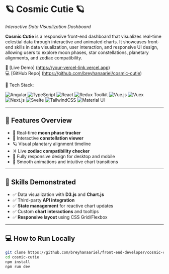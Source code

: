 # 🪐 Cosmic Cutie 🪐
*Interactive Data Visualization Dashboard*

**Cosmic Cutie** is a responsive front-end dashboard that visualizes real-time celestial data through interactive and animated charts. It showcases front-end skills in data visualization, user interaction, and responsive UI design, allowing users to explore moon phases, star constellations, planetary alignments, and zodiac compatibility.

🔗 [Live Demo] (https://your-vercel-link.vercel.app)  
💻 [GitHub Repo] (https://github.com/breyhanaariel/cosmic-cutie)

🚀 Tech Stack: 

![Angular](https://img.shields.io/badge/Angular-DD0031?logo=angular&logoColor=white) ![TypeScript](https://img.shields.io/badge/TypeScript-3178C6?logo=typescript&logoColor=white) ![React](https://img.shields.io/badge/React-61DAFB?logo=react&logoColor=black) ![Redux Toolkit](https://img.shields.io/badge/Redux%20Toolkit-764ABC?logo=redux&logoColor=white) ![Vue.js](https://img.shields.io/badge/Vue.js-42B883?logo=vue.js&logoColor=white) ![Vuex](https://img.shields.io/badge/Vuex-35495E?logo=vue.js&logoColor=white) ![Next.js](https://img.shields.io/badge/Next.js-000000?logo=next.js&logoColor=white) ![Svelte](https://img.shields.io/badge/Svelte-FF3E00?logo=svelte&logoColor=white) ![TailwindCSS](https://img.shields.io/badge/TailwindCSS-06B6D4?logo=tailwindcss&logoColor=white) ![Material UI](https://img.shields.io/badge/Material%20UI-007FFF?logo=mui&logoColor=white)

---

## 🔧 Features Overview

- 🌙 Real-time **moon phase tracker**
- 🌌 Interactive **constellation viewer**
- 🪐 Visual planetary alignment timeline
- ♓ Live **zodiac compatibility checker**
- 📱 Fully responsive design for desktop and mobile
- 🎨 Smooth animations and intuitive chart transitions

---

## 🎯 Skills Demonstrated

- ✅ Data visualization with **D3.js** and **Chart.js**
- ✅ Third-party **API integration**
- ✅ **State management** for reactive chart updates
- ✅ Custom **chart interactions** and tooltips
- ✅ **Responsive layout** using CSS Grid/Flexbox

---

## 💻 How to Run Locally

```bash
git clone https://github.com/breyhanaariel/front-end-developer/cosmic-cutie.git
cd cosmic-cutie
npm install
npm run dev
